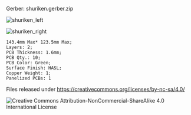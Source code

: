 
Gerber: shuriken.gerber.zip

![shuriken_left](https://i.imgur.com/XTmFQzq.jpg)

![shuriken_right](https://i.imgur.com/ORBc37F.jpg)

    143.4mm Max* 123.5mm Max;
    Layers: 2;
    PCB Thickness: 1.6mm;
    PCB Qty.: 10;
    PCB Color: Green;
    Surface Finish: HASL;
    Copper Weight: 1;
    Panelized PCBs: 1


Files released under https://creativecommons.org/licenses/by-nc-sa/4.0/

![Creative Commons Attribution-NonCommercial-ShareAlike 4.0 International License](https://i.creativecommons.org/l/by-nc-sa/4.0/88x31.png)
